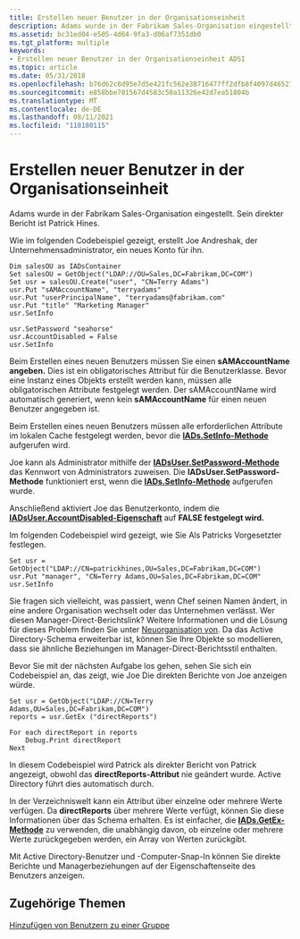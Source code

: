 ```yaml
---
title: Erstellen neuer Benutzer in der Organisationseinheit
description: Adams wurde in der Fabrikam Sales-Organisation eingestellt. Sein direkter Bericht ist Patrick Hines.
ms.assetid: bc31ed04-e505-4d64-9fa3-d06af7351db0
ms.tgt_platform: multiple
keywords:
- Erstellen neuer Benutzer in der Organisationseinheit ADSI
ms.topic: article
ms.date: 05/31/2018
ms.openlocfilehash: b76d62c8d95e7d5e421fc562e38716477ff2dfb8f4097d4652710e2c50715487
ms.sourcegitcommit: e858bbe701567d4583c50a11326e42d7ea51804b
ms.translationtype: MT
ms.contentlocale: de-DE
ms.lasthandoff: 08/11/2021
ms.locfileid: "118180115"
---
```

# <a name="creating-new-users-in-the-organizational-unit"></a>Erstellen neuer Benutzer in der Organisationseinheit

Adams wurde in der Fabrikam Sales-Organisation eingestellt. Sein direkter Bericht ist Patrick Hines.

Wie im folgenden Codebeispiel gezeigt, erstellt Joe Andreshak, der Unternehmensadministrator, ein neues Konto für ihn.


```VB
Dim salesOU as IADsContainer
Set salesOU = GetObject("LDAP://OU=Sales,DC=Fabrikam,DC=COM")
Set usr = salesOU.Create("user", "CN=Terry Adams")
usr.Put "sAMAccountName", "terryadams"
usr.Put "userPrincipalName", "terryadams@fabrikam.com" 
usr.Put "title" "Marketing Manager"
usr.SetInfo

usr.SetPassword "seahorse"
usr.AccountDisabled = False
usr.SetInfo
```



Beim Erstellen eines neuen Benutzers müssen Sie einen **sAMAccountName angeben.** Dies ist ein obligatorisches Attribut für die Benutzerklasse. Bevor eine Instanz eines Objekts erstellt werden kann, müssen alle obligatorischen Attribute festgelegt werden. Der sAMAccountName wird automatisch generiert, wenn kein **sAMAccountName** für einen neuen Benutzer angegeben ist.

Beim Erstellen eines neuen Benutzers müssen alle erforderlichen Attribute im lokalen Cache festgelegt werden, bevor die [**IADs.SetInfo-Methode**](/windows/desktop/api/Iads/nf-iads-iads-setinfo) aufgerufen wird.

Joe kann als Administrator mithilfe der [**IADsUser.SetPassword-Methode**](/windows/desktop/api/Iads/nf-iads-iadsuser-setpassword) das Kennwort von Administrators zuweisen. Die **IADsUser.SetPassword-Methode** funktioniert erst, wenn die [**IADs.SetInfo-Methode**](/windows/desktop/api/Iads/nf-iads-iads-setinfo) aufgerufen wurde.

Anschließend aktiviert Joe das Benutzerkonto, indem die [**IADsUser.AccountDisabled-Eigenschaft**](iadsuser-property-methods.md) auf **FALSE festgelegt wird.**

Im folgenden Codebeispiel wird gezeigt, wie Sie Als Patricks Vorgesetzter festlegen.


```VB
Set usr = GetObject("LDAP://CN=patrickhines,OU=Sales,DC=Fabrikam,DC=COM")
usr.Put "manager", "CN=Terry Adams,OU=Sales,DC=Fabrikam,DC=COM"
usr.SetInfo
```



Sie fragen sich vielleicht, was passiert, wenn Chef seinen Namen ändert, in eine andere Organisation wechselt oder das Unternehmen verlässt. Wer diesen Manager-Direct-Berichtslink? Weitere Informationen und die Lösung für dieses Problem finden Sie unter [Neuorganisation von](reorganization.md). Da das Active Directory-Schema erweiterbar ist, können Sie Ihre Objekte so modellieren, dass sie ähnliche Beziehungen im Manager-Direct-Berichtsstil enthalten.

Bevor Sie mit der nächsten Aufgabe los gehen, sehen Sie sich ein Codebeispiel an, das zeigt, wie Joe Die direkten Berichte von Joe anzeigen würde.


```VB
Set usr = GetObject("LDAP://CN=Terry Adams,OU=Sales,DC=Fabrikam,DC=COM")
reports = usr.GetEx ("directReports")

For each directReport in reports
    Debug.Print directReport
Next
```



In diesem Codebeispiel wird Patrick als direkter Bericht von Patrick angezeigt, obwohl das **directReports-Attribut** nie geändert wurde. Active Directory führt dies automatisch durch.

In der Verzeichniswelt kann ein Attribut über einzelne oder mehrere Werte verfügen. Da **directReports** über mehrere Werte verfügt, können Sie diese Informationen über das Schema erhalten. Es ist einfacher, die [**IADs.GetEx-Methode**](/windows/desktop/api/Iads/nf-iads-iads-getex) zu verwenden, die unabhängig davon, ob einzelne oder mehrere Werte zurückgegeben werden, ein Array von Werten zurückgibt.

Mit Active Directory-Benutzer und -Computer-Snap-In können Sie direkte Berichte und Managerbeziehungen auf der Eigenschaftenseite des Benutzers anzeigen.

## <a name="related-topics"></a>Zugehörige Themen

<dl> <dt>

[Hinzufügen von Benutzern zu einer Gruppe](adding-users-to-a-group.md)
</dt> </dl>

 

 




